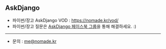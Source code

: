 
## AskDjango

+ 파이썬/장고 AskDjango VOD : https://nomade.kr/vod/
+ 파이썬/장고 질문은 [AskDjango 페이스북 그룹](https://fb.com/groups/askdjango)을 통해 해결하세요. :)

---

+ 문의 : me@nomade.kr

